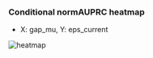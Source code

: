 ### Conditional normAUPRC heatmap

- X: gap_mu, Y: eps_current

![heatmap](/home/elicer/project_0814_2/results/20250819-045337/holdout/conditional_heatmap_gap_mu_vs_eps_current.png)
